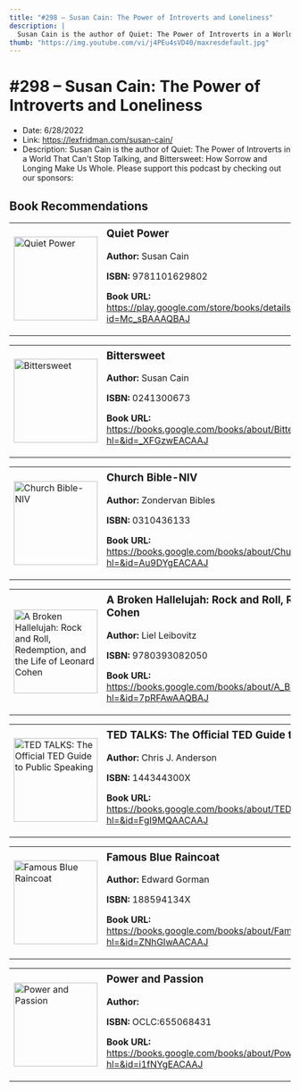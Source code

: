 ```yaml
---
title: "#298 – Susan Cain: The Power of Introverts and Loneliness"
description: |
  Susan Cain is the author of Quiet: The Power of Introverts in a World That Can't Stop Talking, and Bittersweet: How Sorrow and Longing Make Us Whole. Please support this podcast by checking out our sponsors:"
thumb: "https://img.youtube.com/vi/j4PEu4sVD40/maxresdefault.jpg"
---
```


# #298 – Susan Cain: The Power of Introverts and Loneliness

  - Date: 6/28/2022
  - Link: https://lexfridman.com/susan-cain/
  - Description: Susan Cain is the author of Quiet: The Power of Introverts in a World That Can't Stop Talking, and Bittersweet: How Sorrow and Longing Make Us Whole. Please support this podcast by checking out our sponsors:

## Book Recommendations

<table style="border: none;"><tr style="border: none;"><td style="border: none;"><img src="https://books.google.com/books/content?id=Mc_sBAAAQBAJ&printsec=frontcover&img=1&zoom=1&edge=curl&source=gbs_api" alt="Quiet Power" width="150" style="vertical-align: top;"></td><td style="border: none; vertical-align: top;"><h3 style='margin-top: 5'>Quiet Power</h3><p><strong>Author:</strong> Susan Cain</p><p><strong>ISBN:</strong> 9781101629802</p><p><strong>Book URL:</strong> <a href="https://play.google.com/store/books/details?id=Mc_sBAAAQBAJ">https://play.google.com/store/books/details?id=Mc_sBAAAQBAJ</a></p></td></tr></table>
<table style="border: none;"><tr style="border: none;"><td style="border: none;"><img src="https://books.google.com/books/content?id=_XFGzwEACAAJ&printsec=frontcover&img=1&zoom=1&source=gbs_api" alt="Bittersweet" width="150" style="vertical-align: top;"></td><td style="border: none; vertical-align: top;"><h3 style='margin-top: 5'>Bittersweet</h3><p><strong>Author:</strong> Susan Cain</p><p><strong>ISBN:</strong> 0241300673</p><p><strong>Book URL:</strong> <a href="https://books.google.com/books/about/Bittersweet.html?hl=&id=_XFGzwEACAAJ">https://books.google.com/books/about/Bittersweet.html?hl=&id=_XFGzwEACAAJ</a></p></td></tr></table>
<table style="border: none;"><tr style="border: none;"><td style="border: none;"><img src="https://books.google.com/books/content?id=Au9DYgEACAAJ&printsec=frontcover&img=1&zoom=1&source=gbs_api" alt="Church Bible-NIV" width="150" style="vertical-align: top;"></td><td style="border: none; vertical-align: top;"><h3 style='margin-top: 5'>Church Bible-NIV</h3><p><strong>Author:</strong> Zondervan Bibles</p><p><strong>ISBN:</strong> 0310436133</p><p><strong>Book URL:</strong> <a href="https://books.google.com/books/about/Church_Bible_NIV.html?hl=&id=Au9DYgEACAAJ">https://books.google.com/books/about/Church_Bible_NIV.html?hl=&id=Au9DYgEACAAJ</a></p></td></tr></table>
<table style="border: none;"><tr style="border: none;"><td style="border: none;"><img src="https://books.google.com/books/content?id=7pRFAwAAQBAJ&printsec=frontcover&img=1&zoom=1&edge=curl&source=gbs_api" alt="A Broken Hallelujah: Rock and Roll, Redemption, and the Life of Leonard Cohen" width="150" style="vertical-align: top;"></td><td style="border: none; vertical-align: top;"><h3 style='margin-top: 5'>A Broken Hallelujah: Rock and Roll, Redemption, and the Life of Leonard Cohen</h3><p><strong>Author:</strong> Liel Leibovitz</p><p><strong>ISBN:</strong> 9780393082050</p><p><strong>Book URL:</strong> <a href="https://books.google.com/books/about/A_Broken_Hallelujah_Rock_and_Roll_Redemp.html?hl=&id=7pRFAwAAQBAJ">https://books.google.com/books/about/A_Broken_Hallelujah_Rock_and_Roll_Redemp.html?hl=&id=7pRFAwAAQBAJ</a></p></td></tr></table>
<table style="border: none;"><tr style="border: none;"><td style="border: none;"><img src="https://books.google.com/books/content?id=FgI9MQAACAAJ&printsec=frontcover&img=1&zoom=1&source=gbs_api" alt="TED TALKS: The Official TED Guide to Public Speaking" width="150" style="vertical-align: top;"></td><td style="border: none; vertical-align: top;"><h3 style='margin-top: 5'>TED TALKS: The Official TED Guide to Public Speaking</h3><p><strong>Author:</strong> Chris J. Anderson</p><p><strong>ISBN:</strong> 144344300X</p><p><strong>Book URL:</strong> <a href="https://books.google.com/books/about/TED_TALKS_The_Official_TED_Guide_to_Publ.html?hl=&id=FgI9MQAACAAJ">https://books.google.com/books/about/TED_TALKS_The_Official_TED_Guide_to_Publ.html?hl=&id=FgI9MQAACAAJ</a></p></td></tr></table>
<table style="border: none;"><tr style="border: none;"><td style="border: none;"><img src="https://books.google.com/books/content?id=ZNhGIwAACAAJ&printsec=frontcover&img=1&zoom=1&source=gbs_api" alt="Famous Blue Raincoat" width="150" style="vertical-align: top;"></td><td style="border: none; vertical-align: top;"><h3 style='margin-top: 5'>Famous Blue Raincoat</h3><p><strong>Author:</strong> Edward Gorman</p><p><strong>ISBN:</strong> 188594134X</p><p><strong>Book URL:</strong> <a href="https://books.google.com/books/about/Famous_Blue_Raincoat.html?hl=&id=ZNhGIwAACAAJ">https://books.google.com/books/about/Famous_Blue_Raincoat.html?hl=&id=ZNhGIwAACAAJ</a></p></td></tr></table>
<table style="border: none;"><tr style="border: none;"><td style="border: none;"><img src="None" alt="Power and Passion" width="150" style="vertical-align: top;"></td><td style="border: none; vertical-align: top;"><h3 style='margin-top: 5'>Power and Passion</h3><p><strong>Author:</strong> </p><p><strong>ISBN:</strong> OCLC:655068431</p><p><strong>Book URL:</strong> <a href="https://books.google.com/books/about/Power_and_Passion.html?hl=&id=i1fNYgEACAAJ">https://books.google.com/books/about/Power_and_Passion.html?hl=&id=i1fNYgEACAAJ</a></p></td></tr></table>
